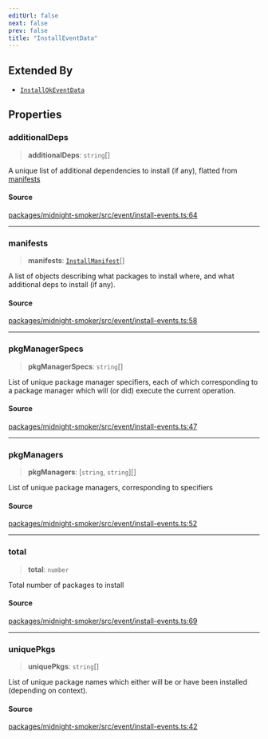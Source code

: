 ```yaml
---
editUrl: false
next: false
prev: false
title: "InstallEventData"
---
```


## Extended By

- [`InstallOkEventData`](/api/midnight-smoker/midnight-smoker/event/interfaces/installokeventdata/)

## Properties

### additionalDeps

> **additionalDeps**: `string`[]

A unique list of additional dependencies to install (if any), flatted from
[manifests](/api/midnight-smoker/midnight-smoker/event/interfaces/installeventdata/#manifests)

#### Source

[packages/midnight-smoker/src/event/install-events.ts:64](https://github.com/boneskull/midnight-smoker/blob/417858b/packages/midnight-smoker/src/event/install-events.ts#L64)

***

### manifests

> **manifests**: [`InstallManifest`](/api/midnight-smoker/midnight-smoker/pkg-manager/interfaces/installmanifest/)[]

A list of objects describing what packages to install where, and what
additional deps to install (if any).

#### Source

[packages/midnight-smoker/src/event/install-events.ts:58](https://github.com/boneskull/midnight-smoker/blob/417858b/packages/midnight-smoker/src/event/install-events.ts#L58)

***

### pkgManagerSpecs

> **pkgManagerSpecs**: `string`[]

List of unique package manager specifiers, each of which corresponding to a
package manager which will (or did) execute the current operation.

#### Source

[packages/midnight-smoker/src/event/install-events.ts:47](https://github.com/boneskull/midnight-smoker/blob/417858b/packages/midnight-smoker/src/event/install-events.ts#L47)

***

### pkgManagers

> **pkgManagers**: [`string`, `string`][]

List of unique package managers, corresponding to specifiers

#### Source

[packages/midnight-smoker/src/event/install-events.ts:52](https://github.com/boneskull/midnight-smoker/blob/417858b/packages/midnight-smoker/src/event/install-events.ts#L52)

***

### total

> **total**: `number`

Total number of packages to install

#### Source

[packages/midnight-smoker/src/event/install-events.ts:69](https://github.com/boneskull/midnight-smoker/blob/417858b/packages/midnight-smoker/src/event/install-events.ts#L69)

***

### uniquePkgs

> **uniquePkgs**: `string`[]

List of unique package names which either will be or have been installed
(depending on context).

#### Source

[packages/midnight-smoker/src/event/install-events.ts:42](https://github.com/boneskull/midnight-smoker/blob/417858b/packages/midnight-smoker/src/event/install-events.ts#L42)
